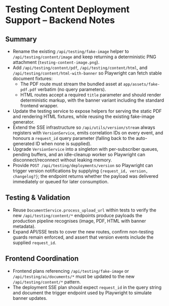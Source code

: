 # Testing Content Deployment Support – Backend Notes

## Summary
- Rename the existing `/api/testing/fake-image` helper to `/api/testing/content/image` and keep returning a deterministic PNG attachment (`testing-content-image.png`).
- Add `/api/testing/content/pdf`, `/api/testing/content/html`, and `/api/testing/content/html-with-banner` so Playwright can fetch stable document fixtures:
  - The PDF route must stream the bundled asset at `app/assets/fake-pdf.pdf` verbatim (no query parameters).
  - HTML routes accept a required `title` parameter and should render deterministic markup, with the banner variant including the standard frontend wrapper.
- Update the testing service to expose helpers for serving the static PDF and rendering HTML fixtures, while reusing the existing fake-image generator.
- Extend the SSE infrastructure so `/api/utils/version/stream` always registers with `VersionService`, emits correlation IDs on every event, and honours a `request_id` query parameter (falling back to the auto-generated ID when none is supplied).
- Upgrade `VersionService` into a singleton with per-subscriber queues, pending buffers, and an idle-cleanup worker so Playwright can disconnect/reconnect without leaking memory.
- Provide `POST /api/testing/deployments/version` so Playwright can trigger version notifications by supplying `{request_id, version, changelog?}`; the endpoint returns whether the payload was delivered immediately or queued for later consumption.

## Testing & Validation
- Reuse `DocumentService.process_upload_url` within tests to verify the new `/api/testing/content/*` endpoints produce payloads the production pipeline recognises (image, PDF, HTML with banner metadata).
- Expand API/SSE tests to cover the new routes, confirm non-testing guards remain enforced, and assert that version events include the supplied `request_id`.

## Frontend Coordination
- Frontend plans referencing `/api/testing/fake-image` or `/api/testing/ai/documents/*` must be updated to the new `/api/testing/content/*` pattern.
- The deployment SSE plan should expect `request_id` in the query string and document the trigger endpoint used by Playwright to simulate banner updates.
